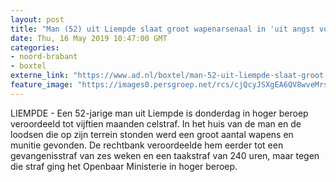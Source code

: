 ```yaml
---
layout: post
title: "Man (52) uit Liempde slaat groot wapenarsenaal in 'uit angst voor motorbende': 15 maanden cel"
date: Thu, 16 May 2019 10:47:00 GMT
categories: 
- noord-brabant 
- boxtel 
externe_link: "https://www.ad.nl/boxtel/man-52-uit-liempde-slaat-groot-wapenarsenaal-in-uit-angst-voor-motorbende-15-maanden-cel~a1e21f5e/"
feature_image: "https://images0.persgroep.net/rcs/cjQcyJSXgEA6QV8wveMrsNyj_Hs/diocontent/121422821/_fitwidth/400/?appId=21791a8992982cd8da851550a453bd7f&quality=0.7"
---
```


LIEMPDE - Een 52-jarige man uit Liempde is donderdag in hoger beroep veroordeeld tot vijftien maanden celstraf. In het huis van de man en de loodsen die op zijn terrein stonden werd een groot aantal wapens en munitie gevonden. De rechtbank veroordeelde hem eerder tot een gevangenisstraf van zes weken en een taakstraf van 240 uren, maar tegen die straf ging het Openbaar Ministerie in hoger beroep.
